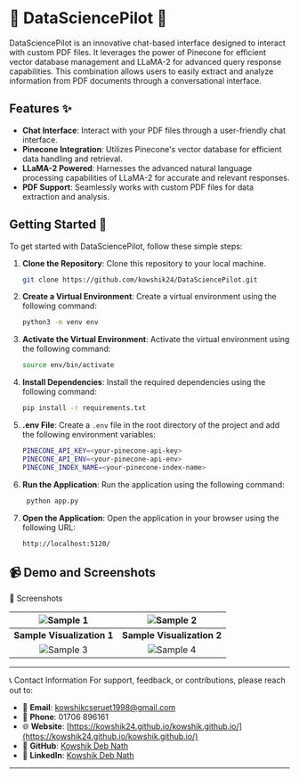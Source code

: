 # 🤖 DataSciencePilot 🚀

DataSciencePilot is an innovative chat-based interface designed to interact with custom PDF files. It leverages the power of Pinecone for efficient vector database management and LLaMA-2 for advanced query response capabilities. This combination allows users to easily extract and analyze information from PDF documents through a conversational interface.

## Features ✨

- **Chat Interface**: Interact with your PDF files through a user-friendly chat interface.
- **Pinecone Integration**: Utilizes Pinecone's vector database for efficient data handling and retrieval.
- **LLaMA-2 Powered**: Harnesses the advanced natural language processing capabilities of LLaMA-2 for accurate and relevant responses.
- **PDF Support**: Seamlessly works with custom PDF files for data extraction and analysis.

## Getting Started 🚀

To get started with DataSciencePilot, follow these simple steps:

1. **Clone the Repository**: Clone this repository to your local machine.
   ```bash
   git clone https://github.com/kowshik24/DataSciencePilot.git

2. **Create a Virtual Environment**: Create a virtual environment using the following command:
   ```bash
   python3 -m venv env
   ```
3. **Activate the Virtual Environment**: Activate the virtual environment using the following command:
   ```bash
   source env/bin/activate
   ```
4. **Install Dependencies**: Install the required dependencies using the following command:
   ```bash
   pip install -r requirements.txt
   ```
5. **.env File**: Create a `.env` file in the root directory of the project and add the following environment variables:
   ```bash
   PINECONE_API_KEY=<your-pinecone-api-key>
   PINECONE_API_ENV=<your-pinecone-api-env>
   PINECONE_INDEX_NAME=<your-pinecone-index-name>
   ```
6. **Run the Application**: Run the application using the following command:
   ```bash
    python app.py
    ```
7. **Open the Application**: Open the application in your browser using the following URL:
    ```bash
    http://localhost:5120/
    ```

📹 Demo and Screenshots
---
📸 Screenshots

| ![Sample 1](images/test_1.png) | ![Sample 2](images/test_2.png) |
|:--------------------------------:|:--------------------------------:|
|     **Sample Visualization 1**   |     **Sample Visualization 2**   |
| ![Sample 3](images/test_3.png) | ![Sample 4](images/4.png) |


---
📞 Contact Information
For support, feedback, or contributions, please reach out to:

- 📧 **Email**: [kowshikcseruet1998@gmail.com](mailto:kowshikcseruet1998@gmail.com)
- 📱 **Phone**: 01706 896161
- 🌐 **Website**: [https://kowshik24.github.io/kowshik.github.io/](https://kowshik24.github.io/kowshik.github.io/)
- 🚀 **GitHub**: [Kowshik Deb Nath](https://github.com/kowshik24)
- 🤝 **LinkedIn**: [Kowshik Deb Nath](https://www.linkedin.com/in/kowshik-deb-nath-7a0a3a1a0/)
---